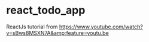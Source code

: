 # react_todo_app
ReactJs tutorial from https://www.youtube.com/watch?v=sBws8MSXN7A&amp;feature=youtu.be
